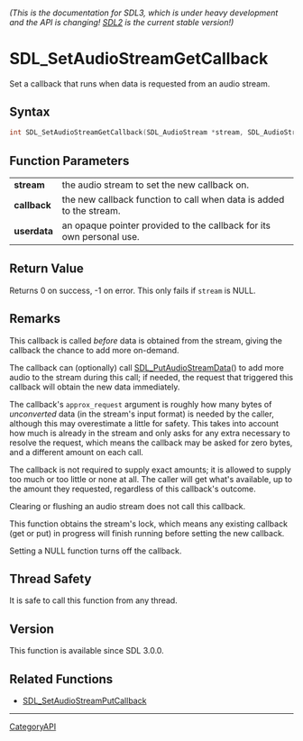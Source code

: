 ###### (This is the documentation for SDL3, which is under heavy development and the API is changing! [SDL2](https://wiki.libsdl.org/SDL2/) is the current stable version!)
# SDL_SetAudioStreamGetCallback

Set a callback that runs when data is requested from an audio stream.

## Syntax

```c
int SDL_SetAudioStreamGetCallback(SDL_AudioStream *stream, SDL_AudioStreamRequestCallback callback, void *userdata);

```

## Function Parameters

|                  |                                                                      |
| ---------------- | -------------------------------------------------------------------- |
| **stream**       | the audio stream to set the new callback on.                         |
| **callback**     | the new callback function to call when data is added to the stream.  |
| **userdata**     | an opaque pointer provided to the callback for its own personal use. |

## Return Value

Returns 0 on success, -1 on error. This only fails if `stream` is NULL.

## Remarks

This callback is called _before_ data is obtained from the stream, giving
the callback the chance to add more on-demand.

The callback can (optionally) call
[SDL_PutAudioStreamData](SDL_PutAudioStreamData)() to add more audio to the
stream during this call; if needed, the request that triggered this
callback will obtain the new data immediately.

The callback's `approx_request` argument is roughly how many bytes of
_unconverted_ data (in the stream's input format) is needed by the caller,
although this may overestimate a little for safety. This takes into account
how much is already in the stream and only asks for any extra necessary to
resolve the request, which means the callback may be asked for zero bytes,
and a different amount on each call.

The callback is not required to supply exact amounts; it is allowed to
supply too much or too little or none at all. The caller will get what's
available, up to the amount they requested, regardless of this callback's
outcome.

Clearing or flushing an audio stream does not call this callback.

This function obtains the stream's lock, which means any existing callback
(get or put) in progress will finish running before setting the new
callback.

Setting a NULL function turns off the callback.

## Thread Safety

It is safe to call this function from any thread.

## Version

This function is available since SDL 3.0.0.

## Related Functions

* [SDL_SetAudioStreamPutCallback](SDL_SetAudioStreamPutCallback)

----
[CategoryAPI](CategoryAPI)

